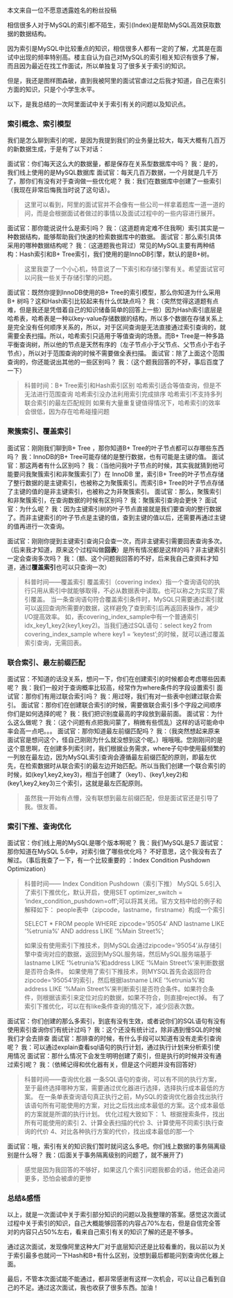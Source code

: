 本文来自一位不愿意透露姓名的粉丝投稿



相信很多人对于MySQL的索引都不陌生，索引(Index)是帮助MySQL高效获取数据的数据结构。

因为索引是MySQL中比较重点的知识，相信很多人都有一定的了解，尤其是在面试中出现的频率特别高。楼主自认为自己对MySQL的索引相关知识有很多了解，而且因为最近在找工作面试，所以单独复习了很多关于索引的知识。

但是，我还是图样图森破，直到我被阿里的面试官虐过之后我才知道，自己在索引方面的知识，只是个小学生水平。

以下，是我总结的一次阿里面试中关于索引有关的问题以及知识点。

### 索引概念、索引模型

我们是怎么聊到索引的呢，是因为我提到我们的业务量比较大，每天大概有几百万的新数据生成，于是有了以下对话：

面试官：你们每天这么大的数据量，都是保存在关系型数据库中吗？ 我：是的，我们线上使用的是MySQL数据库 面试官：每天几百万数据，一个月就是几千万了，那你们有没有对于查询做一些优化呢？ 我：我们在数据库中创建了一些索引（我现在非常后悔我当时说了这句话）。

> 这里可以看到，阿里的面试官并不会像有一些公司一样拿着题库一道一道的问，而是会根据面试者做过的事情以及面试过程中的一些内容进行展开。

面试官：那你能说说什么是索引吗？ 我：（这道题肯定难不住我啊）索引其实是一种数据结构，能够帮助我们快速的检索数据库中的数据。 面试官：那么索引具体采用的哪种数据结构呢？ 我：（这道题我也背过）常见的MySQL主要有两种结构：Hash索引和B+ Tree索引，我们使用的是InnoDB引擎，默认的是B+树。

> 这里我耍了一个小心机，特意说了一下索引和存储引擎有关。希望面试官可以问我一些关于存储引擎的问题。

面试官：既然你提到InnoDB使用的B+ Tree的索引模型，那么你知道为什么采用B+ 树吗？这和Hash索引比较起来有什么优缺点吗？ 我：（突然觉得这道题有点难，但是我还是凭借着自己的知识储备简单的回答上一些）因为Hash索引底层是哈希表，哈希表是一种以key-value存储数据的结构，所以多个数据在存储关系上是完全没有任何顺序关系的，所以，对于区间查询是无法直接通过索引查询的，就需要全表扫描。所以，哈希索引只适用于等值查询的场景。而B+ Tree是一种多路平衡查询树，所以他的节点是天然有序的（左子节点小于父节点、父节点小于右子节点），所以对于范围查询的时候不需要做全表扫描。 面试官：除了上面这个范围查询的，你还能说出其他的一些区别吗？ 我：（这个题我回答的不好，事后百度了一下）

> 科普时间：B+ Tree索引和Hash索引区别 哈希索引适合等值查询，但是不无法进行范围查询 哈希索引没办法利用索引完成排序 哈希索引不支持多列联合索引的最左匹配规则 如果有大量重复键值得情况下，哈希索引的效率会很低，因为存在哈希碰撞问题

### 聚簇索引、覆盖索引

面试官：刚刚我们聊到B+ Tree ，那你知道B+ Tree的叶子节点都可以存哪些东西吗？ 我：InnoDB的B+ Tree可能存储的是整行数据，也有可能是主键的值。 面试官：那这两者有什么区别吗？ 我：（当他问我叶子节点的时候，其实我就猜到他可能要问我聚簇索引和非聚簇索引了）在 InnoDB 里，索引B+ Tree的叶子节点存储了整行数据的是主键索引，也被称之为聚簇索引。而索引B+ Tree的叶子节点存储了主键的值的是非主键索引，也被称之为非聚簇索引。 面试官：那么，聚簇索引和非聚簇索引，在查询数据的时候有区别吗？ 我：聚簇索引查询会更快？ 面试官：为什么呢？ 我：因为主键索引树的叶子节点直接就是我们要查询的整行数据了。而非主键索引的叶子节点是主键的值，查到主键的值以后，还需要再通过主键的值再进行一次查询。

面试官：刚刚你提到主键索引查询只会查一次，而非主键索引需要回表查询多次。（后来我才知道，原来这个过程叫做**回表**）是所有情况都是这样的吗？非主键索引一定会查询多次吗？ 我：（额、这个问题我回答的不好，后来我自己查资料才知道，通过**覆盖索引**也可以只查询一次）

> 科普时间——覆盖索引 覆盖索引（covering index）指一个查询语句的执行只用从索引中就能够取得，不必从数据表中读取。也可以称之为实现了索引覆盖。 当一条查询语句符合覆盖索引条件时，MySQL只需要通过索引就可以返回查询所需要的数据，这样避免了查到索引后再返回表操作，减少I/O提高效率。 如，表covering_index_sample中有一个普通索引 idx_key1_key2(key1,key2)。当我们通过SQL语句：select key2 from covering_index_sample where key1 = ‘keytest’;的时候，就可以通过覆盖索引查询，无需回表。

### 联合索引、最左前缀匹配

面试官：不知道的话没关系，想问一下，你们在创建索引的时候都会考虑哪些因素呢？ 我：我们一般对于查询概率比较高，经常作为where条件的字段设置索引 面试官：那你们有用过联合索引吗？ 我：用过呀，我们有对一些表中创建过联合索引。 面试官：那你们在创建联合索引的时候，需要做联合索引多个字段之间顺序你们是如何选择的呢？ 我：我们把识别度最高的字段放到最前面。 面试官：为什么这么做呢？ 我：（这个问题有点把我问蒙了，稍微有些慌乱）这样的话可能命中率会高一点吧。。。 面试官：那你知道最左前缀匹配吗？ 我：（我突然想起来原来面试官是想问这个，怪自己刚刚为什么就没想到这个呢。）哦哦哦。您刚刚问的是这个意思啊，在创建多列索引时，我们根据业务需求，where子句中使用最频繁的一列放在最左边，因为MySQL索引查询会遵循最左前缀匹配的原则，即最左优先，在检索数据时从联合索引的最左边开始匹配。所以当我们创建一个联合索引的时候，如(key1,key2,key3)，相当于创建了（key1）、(key1,key2)和(key1,key2,key3)三个索引，这就是最左匹配原则。

> 虽然我一开始有点懵，没有联想到最左前缀匹配，但是面试官还是引导了我。很友善。

### 索引下推、查询优化

面试官：你们线上用的MySQL是哪个版本啊呢？ 我：我们MySQL是5.7 面试官：那你知道在MySQL 5.6中，对索引做了哪些优化吗？ 不好意思，这个我没有去了解过。（事后我查了一下，有一个比较重要的 ：Index Condition Pushdown Optimization）

> 科普时间—— Index Condition Pushdown（索引下推） MySQL 5.6引入了索引下推优化，默认开启，使用SET optimizer_switch = ‘index_condition_pushdown=off’;可以将其关闭。官方文档中给的例子和解释如下： people表中（zipcode，lastname，firstname）构成一个索引
>
> SELECT * FROM people WHERE zipcode=’95054′ AND lastname LIKE ‘%etrunia%’ AND address LIKE ‘%Main Street%’;
>
> 如果没有使用索引下推技术，则MySQL会通过zipcode=’95054’从存储引擎中查询对应的数据，返回到MySQL服务端，然后MySQL服务端基于lastname LIKE ‘%etrunia%’和address LIKE ‘%Main Street%’来判断数据是否符合条件。 如果使用了索引下推技术，则MYSQL首先会返回符合zipcode=’95054’的索引，然后根据lastname LIKE ‘%etrunia%’和address LIKE ‘%Main Street%’来判断索引是否符合条件。如果符合条件，则根据该索引来定位对应的数据，如果不符合，则直接reject掉。 有了索引下推优化，可以在有like条件查询的情况下，减少回表次数。

面试官：你们创建的那么多索引，到底有没有生效，或者说你们的SQL语句有没有使用索引查询你们有统计过吗？ 我：这个还没有统计过，除非遇到慢SQL的时候我们才会去排查 面试官：那排查的时候，有什么手段可以知道有没有走索引查询呢？ 我：可以通过explain查看sql语句的执行计划，通过执行计划来分析索引使用情况 面试官：那什么情况下会发生明明创建了索引，但是执行的时候并没有通过索引呢？ 我：（依稀记得和优化器有关，但是这个问题并没有回答好）

> 科普时间——查询优化器 一条SQL语句的查询，可以有不同的执行方案，至于最终选择哪种方案，需要通过优化器进行选择，选择执行成本最低的方案。 在一条单表查询语句真正执行之前，MySQL的查询优化器会找出执行该语句所有可能使用的方案，对比之后找出成本最低的方案。这个成本最低的方案就是所谓的执行计划。 优化过程大致如下： 1、根据搜索条件，找出所有可能使用的索引 2、计算全表扫描的代价 3、计算使用不同索引执行查询的代价 4、对比各种执行方案的代价，找出成本最低的那一个

面试官：哦，索引有关的知识我们暂时就问这么多吧。你们线上数据的事务隔离级别是什么呀？ 我：(后面关于事务隔离级别的问题了，就不展开了)

> 感觉是因为我回答的不够好，如果这几个索引问题我都会的话，他还会追问更多，恐怕会被虐的更惨

### 总结&感悟

以上，就是一次面试中关于索引部分知识的问题以及我整理的答案。感觉这次面试过程中关于索引的知识，自己大概能够回答的内容占70%左右，但是自信完全答对的内容只占50%左右，看来自己索引有关的知识了解的还是不够多。

通过这次面试，发现像阿里这种大厂对于底层知识还是比较看重的，我以前以为关于索引最多也就问一下Hash和B+有什么区别，没想到最后都能问到查询优化器上面。

最后，不管本次面试能不能通过，都非常感谢有这样一次机会，可以让自己看到自己的不足。通过这次面试，我也收获了很多东西。加油！